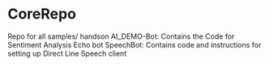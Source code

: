 # CoreRepo
Repo for all samples/ handson
AI_DEMO-Bot: Contains the Code for Sentiment Analysis Echo bot
SpeechBot: Contains code and instructions for setting up Direct Line Speech client
